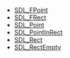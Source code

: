 <!-- BEGIN CATEGORY LIST -->
- [SDL_FPoint](SDL_FPoint.md)
- [SDL_FRect](SDL_FRect.md)
- [SDL_Point](SDL_Point.md)
- [SDL_PointInRect](SDL_PointInRect.md)
- [SDL_Rect](SDL_Rect.md)
- [SDL_RectEmpty](SDL_RectEmpty.md)
<!-- END CATEGORY LIST -->
